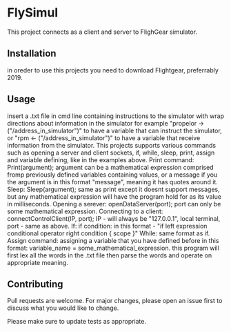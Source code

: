 # FlySimul
This project connects as a client and server to FlighGear simulator.

## Installation
in oreder to use this projects you need to download Flightgear, preferrably 2019.

## Usage
insert a .txt file in cmd line containing instructions to the simulator with wrap directions
about information in the simulator for example "propelor -> ("/address_in_simulator")"
to have a variable that can instruct the simulator, or "rpm <- ("/address_in_simulator")"
to have a variable that receive information from the simulator.
This projects supports various commands such as opening a server and client sockets, if, while,
sleep, print, assign and variable defining, like in the examples above.
Print command: Print(argument); argument can be a mathematical expression comprised fromp
previously defined variables containing values, or a message if you the argument is in this format
"message", meaning it has quotes around it.
Sleep: Sleep(argument); same as print except it doesnt support messages, but any mathematical expression
will have the program hold for as its value in milliseconds.
Opening a serever: openDataServer(port); port can only be some mathematical expression.
Connecting to a client: connectControlClient(IP, port); IP - will always be "127.0.0.1", local terminal,
                                                        port - same as above.
If: if condition: in this format - "if left expression conditional operator right condition {
                                       scope
                                       }"
While: same format as if.
Assign command: assigning a variable that you have defined before in this format: variable_name = some_mathematical_expression.
this program will first lex all the words in the .txt file then parse the words and operate on appropriate meaning.

## Contributing
Pull requests are welcome. For major changes, please open an issue first to discuss what you would like to change.

Please make sure to update tests as appropriate.
